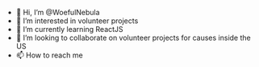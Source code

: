 - 👋 Hi, I’m @WoefulNebula
- 👀 I’m interested in volunteer projects
- 🌱 I’m currently learning ReactJS
- 💞️ I’m looking to collaborate on volunteer projects for causes inside the US
- 📫 How to reach me 

<!---
WoefulNebula/WoefulNebula is a ✨ special ✨ repository because its `README.md` (this file) appears on your GitHub profile.
You can click the Preview link to take a look at your changes.
--->
